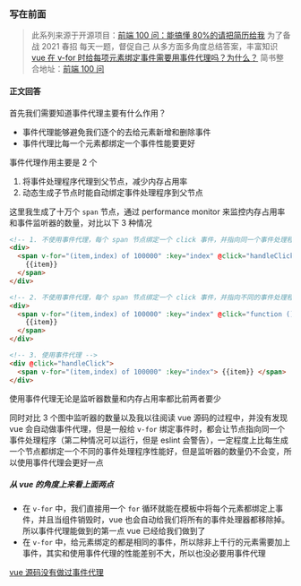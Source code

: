 ### 写在前面

> 此系列来源于开源项目：[前端 100 问：能搞懂 80%的请把简历给我](https://github.com/yygmind/blog/issues/43)
> 为了备战 2021 春招
> 每天一题，督促自己
> 从多方面多角度总结答案，丰富知识
> [vue 在 v-for 时给每项元素绑定事件需要用事件代理吗？为什么？](https://github.com/Advanced-Frontend/Daily-Interview-Question/issues/145)
> 简书整合地址：[前端 100 问](https://www.jianshu.com/c/70e2e00df1b0)

#### 正文回答

首先我们需要知道事件代理主要有什么作用？

- 事件代理能够避免我们逐个的去给元素新增和删除事件
- 事件代理比每一个元素都绑定一个事件性能要更好

事件代理作用主要是 2 个

1. 将事件处理程序代理到父节点，减少内存占用率
2. 动态生成子节点时能自动绑定事件处理程序到父节点

这里我生成了十万个 `span` 节点，通过 performance monitor 来监控内存占用率和事件监听器的数量，对比以下 3 种情况

```html
<!-- 1. 不使用事件代理，每个 span 节点绑定一个 click 事件，并指向同一个事件处理程序 -->
<div>
  <span v-for="(item,index) of 100000" :key="index" @click="handleClick">
    {{item}}
  </span>
</div>

<!-- 2. 不使用事件代理，每个 span 节点绑定一个 click 事件，并指向不同的事件处理程序 -->
<div>
  <span v-for="(item,index) of 100000" :key="index" @click="function () {}">
    {{item}}
  </span>
</div>

<!-- 3. 使用事件代理 -->
<div @click="handleClick">
  <span v-for="(item,index) of 100000" :key="index"> {{item}} </span>
</div>
```

使用事件代理无论是监听器数量和内存占用率都比前两者要少

同时对比 3 个图中监听器的数量以及我以往阅读 vue 源码的过程中，并没有发现 vue 会自动做事件代理，但是一般给 `v-for` 绑定事件时，都会让节点指向同一个事件处理程序（第二种情况可以运行，但是 eslint 会警告），一定程度上比每生成一个节点都绑定一个不同的事件处理程序性能好，但是监听器的数量仍不会变，所以使用事件代理会更好一点

##### 从 vue 的角度上来看上面两点

- 在 `v-for` 中，我们直接用一个 `for` 循环就能在模板中将每个元素都绑定上事件，并且当组件销毁时，vue 也会自动给我们将所有的事件处理器都移除掉。所以事件代理能做到的第一点 vue 已经给我们做到了
- 在 `v-for` 中，给元素绑定的都是相同的事件，所以除非上千行的元素需要加上事件，其实和使用事件代理的性能差别不大，所以也没必要用事件代理

[vue 源码没有做过事件代理](https://forum.vuejs.org/t/is-event-delegation-necessary/3701/2)

